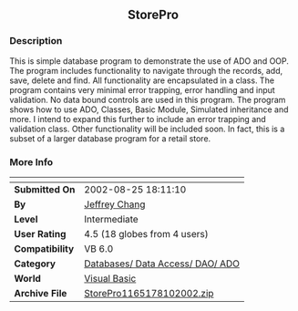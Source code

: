 ﻿<div align="center">

## StorePro


</div>

### Description

This is simple database program to demonstrate the use of ADO and OOP. The program includes functionality to navigate through the records, add, save, delete and find. All functionality are encapsulated in a class. The program contains very minimal error trapping, error handling and input validation. No data bound controls are used in this program. The program shows how to use ADO, Classes, Basic Module, Simulated inheritance and more. I intend to expand this further to include an error trapping and validation class. Other functionality will be included soon. In fact, this is a subset of a larger database program for a retail store.
 
### More Info
 


<span>             |<span>
---                |---
**Submitted On**   |2002-08-25 18:11:10
**By**             |[Jeffrey Chang](https://github.com/Planet-Source-Code/PSCIndex/blob/master/ByAuthor/jeffrey-chang.md)
**Level**          |Intermediate
**User Rating**    |4.5 (18 globes from 4 users)
**Compatibility**  |VB 6\.0
**Category**       |[Databases/ Data Access/ DAO/ ADO](https://github.com/Planet-Source-Code/PSCIndex/blob/master/ByCategory/databases-data-access-dao-ado__1-6.md)
**World**          |[Visual Basic](https://github.com/Planet-Source-Code/PSCIndex/blob/master/ByWorld/visual-basic.md)
**Archive File**   |[StorePro1165178102002\.zip](https://github.com/Planet-Source-Code/jeffrey-chang-storepro__1-37791/archive/master.zip)








